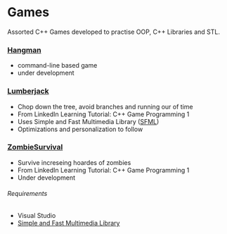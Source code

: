 # Games
Assorted C++ Games developed to practise OOP, C++ Libraries and STL.

### [Hangman](https://github.com/adrian-soch/Games/tree/master/hangman)
- command-line based game
- under development

### [Lumberjack](https://github.com/adrian-soch/Games/tree/master/lumberjack)
- Chop down the tree, avoid branches and running our of time
- From LinkedIn Learning Tutorial: C++ Game Programming 1
- Uses Simple and Fast Multimedia Library ([SFML](https://www.sfml-dev.org/))
- Optimizations and personalization to follow

### [ZombieSurvival](https://github.com/adrian-soch/Games/tree/master/zombie/zombie)
- Survive increseing hoardes of zombies
- From LinkedIn Learning Tutorial: C++ Game Programming 1
- Under development

###### Requirements
- Visual Studio
- [Simple and Fast Multimedia Library](https://www.sfml-dev.org/)
